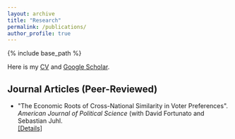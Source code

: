 ```yaml
---
layout: archive
title: "Research"
permalink: /publications/
author_profile: true
---
```


{% include base_path %}

Here is my [CV](/files/CV.pdf) and [Google Scholar](https://scholar.google.com/citations?user=mf4yXbAAAAAJ&hl=en).

## Journal Articles (Peer-Reviewed)
* "The Economic Roots of Cross-National Similarity in Voter Preferences". *American Journal of Political Science* (with David Fortunato and Sebastian Juhl.  
  [[Details]](../_publications/similarity.md)
  

